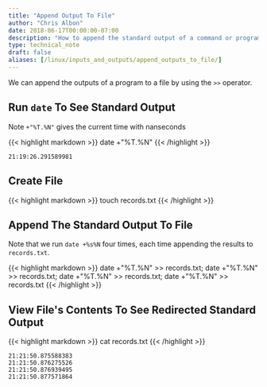 ```yaml
---
title: "Append Output To File"
author: "Chris Albon"
date: 2018-06-17T00:00:00-07:00
description: "How to append the standard output of a command or program to a file using the Linux command line."
type: technical_note
draft: false
aliases: [/linux/inputs_and_outputs/append_outputs_to_file/]
---
```


We can append the outputs of a program to a file by using the `>>` operator.

## Run `date` To See Standard Output

Note `+"%T.%N"` gives the current time with nanseconds

{{< highlight markdown >}}
date +"%T.%N"
{{< /highlight >}}
```
21:19:26.291589981
```

## Create File

{{< highlight markdown >}}
touch records.txt
{{< /highlight >}}

## Append The Standard Output To File

Note that we run `date +%s%N` four times, each time appending the results to `records.txt`.

{{< highlight markdown >}}
date +"%T.%N" >> records.txt; date +"%T.%N" >> records.txt; date +"%T.%N" >> records.txt; date +"%T.%N"  >> records.txt
{{< /highlight >}}

## View File's Contents To See Redirected Standard Output

{{< highlight markdown >}}
cat records.txt
{{< /highlight >}}
```
21:21:50.875588383
21:21:50.876275526
21:21:50.876939495
21:21:50.877571864
```